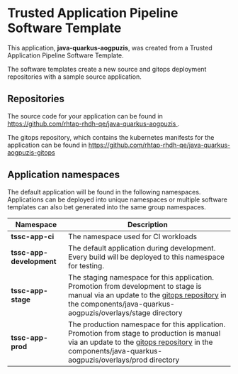# Trusted Application Pipeline Software Template

This application, **java-quarkus-aogpuzis**, was created from a Trusted Application Pipeline Software Template.

The software templates create a new source and gitops deployment repositories with a sample source application. 

## Repositories

The source code for your application can be found in [https://github.com/rhtap-rhdh-qe/java-quarkus-aogpuzis ](https://github.com/rhtap-rhdh-qe/java-quarkus-aogpuzis ).
 
The gitops repository, which contains the kubernetes manifests for the application can be found in 
[https://github.com/rhtap-rhdh-qe/java-quarkus-aogpuzis-gitops ](https://github.com/rhtap-rhdh-qe/java-quarkus-aogpuzis-gitops ) 

## Application namespaces 

The default application will be found in the following namespaces. Applications can be deployed into unique namespaces or multiple software templates can also bet generated into the same group namespaces.  

|  Namespace   |  Description   |  
| -------- | -------- |
| **tssc-app-ci** | The namespace used for CI workloads |
| **tssc-app-development** | The default application during development. Every build will be deployed to this namespace for testing. |
| **tssc-app-stage** | The staging namespace for this application. Promotion from development to stage is manual via an update to the [gitops repository](https://github.com/rhtap-rhdh-qe/java-quarkus-aogpuzis-gitops ) in the components/java-quarkus-aogpuzis/overlays/stage directory |
| **tssc-app-prod** | The production namespace for this application. Promotion from stage to production is manual via an update to the [gitops repository](https://github.com/rhtap-rhdh-qe/java-quarkus-aogpuzis-gitops ) in the components/java-quarkus-aogpuzis/overlays/prod directory |